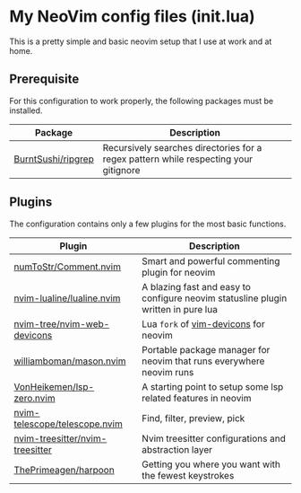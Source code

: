 # My NeoVim config files (init.lua)

This is a pretty simple and basic neovim setup that I use at work and at home.

## Prerequisite

For this configuration to work properly, the following packages must be installed.

| Package | Description |
|---------|-------------|
| [BurntSushi/ripgrep](https://github.com/BurntSushi/ripgrep) | Recursively searches directories for a regex pattern while respecting your gitignore |

## Plugins

The configuration contains only a few plugins for the most basic functions.

| Plugin | Description |
|--------|-------------|
| [numToStr/Comment.nvim](https://github.com/numToStr/Comment.nvim) | Smart and powerful commenting plugin for neovim |
| [nvim-lualine/lualine.nvim](https://github.com/nvim-lualine/lualine.nvim) | A blazing fast and easy to configure neovim statusline plugin written in pure lua |
| [nvim-tree/nvim-web-devicons](https://github.com/nvim-tree/nvim-web-devicons) | Lua `fork` of [vim-devicons](https://github.com/ryanoasis/vim-devicons) for neovim |
| [williamboman/mason.nvim](https://github.com/williamboman/mason.nvim) | Portable package manager for neovim that runs everywhere neovim runs |
| [VonHeikemen/lsp-zero.nvim](https://github.com/VonHeikemen/lsp-zero.nvim) | A starting point to setup some lsp related features in neovim |
| [nvim-telescope/telescope.nvim](https://github.com/nvim-telescope/telescope.nvim) | Find, filter, preview, pick |
| [nvim-treesitter/nvim-treesitter](https://github.com/nvim-treesitter/nvim-treesitter) | Nvim treesitter configurations and abstraction layer |
| [ThePrimeagen/harpoon](https://github.com/ThePrimeagen/harpoon) | Getting you where you want with the fewest keystrokes |
